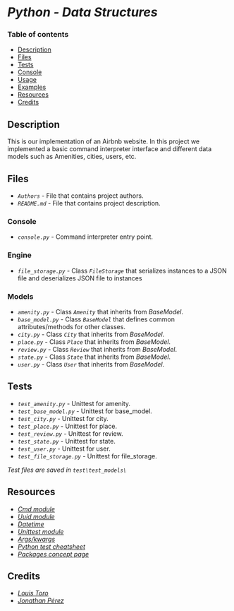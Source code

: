 # *Python - Data Structures*

### Table of contents

- [Description](#description)
- [Files](#files)
- [Tests](#tests)
- [Console](#console)
- [Usage](#usage)
- [Examples](#examples)
- [Resources](#resources)
- [Credits](#credits)

## Description

This is our implementation of an Airbnb website. In this project we implemented a basic command interpreter interface
and different data models such as Amenities, cities, users, etc.

## Files

- *`Authors`* - File that contains project authors.
- *`README.md`* - File that contains project description.

### Console
- *`console.py`* - Command interpreter entry point.

### Engine
- *`file_storage.py`* - Class *`FileStorage`* that serializes instances to a JSON file and deserializes JSON file to instances

### Models
- *`amenity.py`* - Class *`Amenity`* that inherits from *BaseModel*.
- *`base_model.py`* - Class *`BaseModel`* that defines common attributes/methods for other classes.
- *`city.py`* - Class *`City`* that inherits from *BaseModel*.
- *`place.py`* - Class *`Place`* that inherits from *BaseModel*.
- *`review.py`* - Class *`Review`* that inherits from *BaseModel*.
- *`state.py`* - Class *`State`* that inherits from *BaseModel*.
- *`user.py`* - Class *`User`* that inherits from *BaseModel*.

## Tests

- *`test_amenity.py`* - Unittest for amenity.
- *`test_base_model.py`* - Unittest for base_model.
- *`test_city.py`* - Unittest for city.
- *`test_place.py`* - Unittest for place.
- *`test_review.py`* - Unittest for review.
- *`test_state.py`* - Unittest for state.
- *`test_user.py`* - Unittest for user.
- *`test_file_storage.py`* - Unittest for file_storage.

*Test files are saved in `test\test_models\`*

## Resources

- *[Cmd module](https://docs.python.org/3.4/library/cmd.html)*
- *[Uuid module](https://docs.python.org/3.4/library/uuid.html)*
- *[Datetime](https://docs.python.org/3.4/library/datetime.html)*
- *[Unittest module](https://docs.python.org/3.4/library/unittest.html#module-unittest)*
- *[Args/kwargs](https://yasoob.me/2013/08/04/args-and-kwargs-in-python-explained/)*
- *[Python test cheatsheet](https://www.pythonsheets.com/notes/python-tests.html)*
- *[Packages concept page](https://www.geeksforgeeks.org/python-packages/)*

## Credits

- *[Louis Toro](https://github.com/Ltoro9)*
- *[Jonathan Pérez](https://github.com/prodjohnper)*
